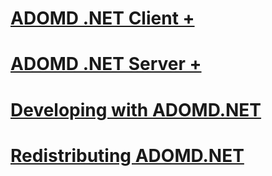 # [ADOMD .NET Client +](../../../analysis-services/multidimensional-models-adomd-net-client/adomd-net-client-functionality.md)
# [ADOMD .NET Server +](../../../analysis-services/multidimensional-models-adomd-net-server/adomd-net-server-functionality.md)
# [Developing with ADOMD.NET](developing-with-adomd-net.md)
# [Redistributing ADOMD.NET](redistributing-adomd-net.md)
